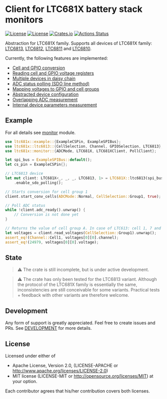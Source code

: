 # Client for LTC681X battery stack monitors
[![License](https://img.shields.io/badge/license-MIT-blue.svg)](https://opensource.org/licenses/MIT)
[![License](https://img.shields.io/badge/License-Apache%202.0-blue.svg)](https://opensource.org/licenses/Apache-2.0)
[![Crates.io](https://img.shields.io/crates/v/ltc681x.svg)](https://crates.io/crates/ltc681x)
[![Actions Status](https://github.com/pegasus-aero/rt-LTC681X/workflows/QA/badge.svg)](http://github.com/pegasus-aero/rt-LTC681X/actions)

Abstraction for LTC681X family. Supports all devices of LTC681X family: [LTC6813](https://www.analog.com/en/products/ltc6813-1.html), [LTC6812](https://www.analog.com/en/products/ltc6812-1.html), [LTC6811](https://www.analog.com/en/products/ltc6811-1.html) and [LTC6810](https://www.analog.com/en/products/ltc6810-1.html).

Currently, the following features are implemented:
 * [Cell and GPIO conversion](https://docs.rs/ltc681x/latest/ltc681x/monitor/index.html#conversion)
 * [Reading cell and GPIO voltage registers](https://docs.rs/ltc681x/latest/ltc681x/monitor/index.html#reading-registers)
 * [Multiple devices in daisy chain](https://docs.rs/ltc681x/latest/ltc681x/monitor/index.html#multiple-devices-in-daisy-chain)
 * [ADC status polling (SDO line method)](https://docs.rs/ltc681x/latest/ltc681x/monitor/index.html#polling)
 * [Mapping voltages to GPIO and cell groups](https://docs.rs/ltc681x/latest/ltc681x/monitor/index.html#mapping-voltages)
 * [Abstracted device configuration](https://docs.rs/ltc681x/latest/ltc681x/config/index.html)
 * [Overlapping ADC measurement](https://docs.rs/ltc681x/latest/ltc681x/monitor/index.html#overlap-measurement-adol-command)
 * [Internal device parameters measurement](https://docs.rs/ltc681x/latest/ltc681x/monitor/index.html#internal-device-parameters-adstat-command)

## Example
For all details see [monitor](https://docs.rs/ltc681x/latest/ltc681x/monitor/index.html) module.

 ````Rust
use ltc681x::example::{ExampleCSPin, ExampleSPIBus};
use ltc681x::ltc6813::{CellSelection, Channel, GPIOSelection, LTC6813};
use ltc681x::monitor::{ADCMode, LTC681X, LTC681XClient, PollClient};

let spi_bus = ExampleSPIBus::default();
let cs_pin = ExampleCSPin{};

 // LTC6813 device
 let mut client: LTC681X<_, _, _, LTC6813, 1> = LTC681X::ltc6813(spi_bus, cs_pin)
     .enable_sdo_polling();

 // Starts conversion for cell group 1
 client.start_conv_cells(ADCMode::Normal, CellSelection::Group1, true);

 // Poll ADC status
 while !client.adc_ready().unwrap() {
     // Conversion is not done yet
 }

 // Returns the value of cell group A. In case of LTC613: cell 1, 7 and 13
 let voltages = client.read_voltages(CellSelection::Group1).unwrap();
 assert_eq!(Channel::Cell1, voltages[0][0].channel);
 assert_eq!(24979, voltages[0][0].voltage);
 ````

## State

> :warning: The crate is still incomplete, but is under active development.

> :warning: The crate has only been tested for the LTC6813 variant. Although the protocol of the LTC681X family is essentially the same, inconsistencies are still conceivable for some variants. Practical tests + feedback with other variants are therefore welcome.

## Development

Any form of support is greatly appreciated. Feel free to create issues and PRs.
See [DEVELOPMENT](DEVELOPMENT.md) for more details.  

## License
Licensed under either of

* Apache License, Version 2.0, (LICENSE-APACHE or http://www.apache.org/licenses/LICENSE-2.0)
* MIT license (LICENSE-MIT or http://opensource.org/licenses/MIT)
at your option.

Each contributor agrees that his/her contribution covers both licenses.